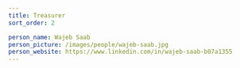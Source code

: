 ```yaml
---
title: Treasurer
sort_order: 2

person_name: Wajeb Saab
person_picture: /images/people/wajeb-saab.jpg
person_website: https://www.linkedin.com/in/wajeb-saab-b07a1355
---
```

